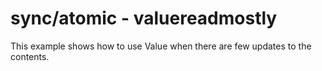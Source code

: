# sync/atomic - valuereadmostly

This example shows how to use Value when there are few updates to the contents.
